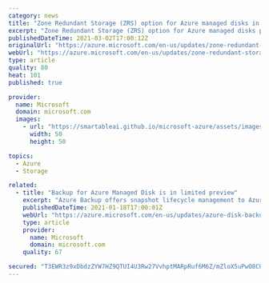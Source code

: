 ```yaml
---
category: news
title: "Zone Redundant Storage (ZRS) option for Azure managed disks in limited preview"
excerpt: "Zone Redundant Storage (ZRS) option for Azure managed disks protect disks from zonal failures which may occur due to natural disasters or hardware issues."
publishedDateTime: 2021-03-02T17:00:12Z
originalUrl: "https://azure.microsoft.com/en-us/updates/zone-redundant-storage-zrs-option-for-azure-managed-disks-in-limited-preview/"
webUrl: "https://azure.microsoft.com/en-us/updates/zone-redundant-storage-zrs-option-for-azure-managed-disks-in-limited-preview/"
type: article
quality: 80
heat: 101
published: true

provider:
  name: Microsoft
  domain: microsoft.com
  images:
    - url: "https://smartableai.github.io/microsoft-azure/assets/images/organizations/microsoft.com-50x50.jpg"
      width: 50
      height: 50

topics:
  - Azure
  - Storage

related:
  - title: "Backup for Azure Managed Disk is in limited preview"
    excerpt: "Azure Backup offers snapshot lifecycle management to Azure Managed Disk by automating periodic creation of snapshot and retain it for configured duration using Backup policy."
    publishedDateTime: 2021-01-18T17:00:01Z
    webUrl: "https://azure.microsoft.com/en-us/updates/azure-disk-backup/"
    type: article
    provider:
      name: Microsoft
      domain: microsoft.com
    quality: 67

secured: "T3EWR3z9xDbdzZYW7HZ9QTUI4U3Rw27VvhptMARpRuf6M6Z/mZloX5uPwO8CUs2I24S8m33enTTCnegg1apE6HvqF5bBy1kvhXzVYSPexD3VTgjYb6AF07DBaqHnnGcK9WOOBmiPYBorab8wrBrcDtg7HJ4rtRM4lfWFVk9k5MH1oXKRReOrHWtIVb3/z1ZvMl/bujDPFksegAAu4b/z6aXvBOV/kHdHtxQcxK8KLlheXxMRyLJwk4vnzSKZGdSLdIKxhY/KJv4/UBgCzKebEu997DNQRY9z26DCoVhqxqG9pDqUTH9v0WwRvJkE3Ss6GYPQPsDLlZqlO2kqjilcVGM3mkE6B7CqqvyDrX/NIfU=;iWo1yzzzEYAQ3MyBcT7Gyw=="
---
```


